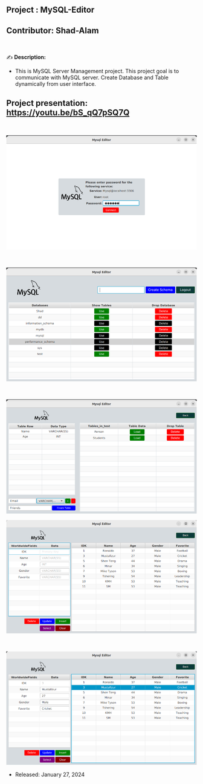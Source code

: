 
## Project    : MySQL-Editor
## Contributor: Shad-Alam 

<br/>

:writing_hand: **Description:** <br/>

- This is MySQL Server Management project. This project goal is to communicate with MySQL server. Create Database and Table dynamically from user interface. <br/>

## Project presentation: https://youtu.be/bS_qQ7pSQ7Q

<br/> 

![ezcv logo](https://github.com/Shad-Alam/MySQL-Editor/blob/main/screenshots/1.png)

<br/> 

![ezcv logo](https://github.com/Shad-Alam/MySQL-Editor/blob/main/screenshots/2.png)

<br/> 

![ezcv logo](https://github.com/Shad-Alam/MySQL-Editor/blob/main/screenshots/3.png)
<br/> 

![ezcv logo](https://github.com/Shad-Alam/MySQL-Editor/blob/main/screenshots/4.png)

<br/> 

![ezcv logo](https://github.com/Shad-Alam/MySQL-Editor/blob/main/screenshots/5.png)

* Released: January 27, 2024
